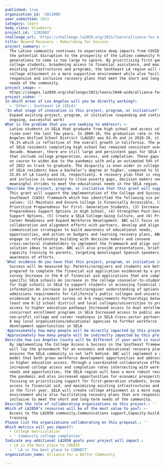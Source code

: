 ```yaml
---
published: true
organization_id: '2013006'
year_submitted: 2021
category: learn
body_class: blueberry
project_id: '1202002'
challenge_url: 'https://challenge.la2050.org/2021/learn/alliance-for-a-better-community/'
title: Beyond Recovery - Rebuilding for Success
project_summary: >-
  The Latino community continues to experience deep impacts from COVID-19 and
  the potential disruption to the prosperity of the Latino community for
  generations to come is too large to ignore. By prioritizing first-generation
  college students, broadening access to financial assistance, and maximizing
  existing infrastructures and programs, the Southeast LA region will create
  college attainment in a more supportive environment while also facilitating
  responsive and inclusive recovery plans that meet the short and long-term
  needs of the community.
project_image: >-
  https://images.la2050.org/challenge/2021/learn/2048-wide/alliance-for-a-better-community.jpg
project_video: ''
In which areas of Los Angeles will you be directly working?:
  - 'Other:: Southeast LA (SELA)'
'In what stage of innovation is this project, program, or initiative?': >-
  Expand existing project, program, or initiative (expanding and continuing
  ongoing, successful work)
What is the problem that you are seeking to address?: >-
  Latino students in SELA that graduate from high school and access college has
  risen over the last few years. In 2009-10, the graduation rate in the Los
  Angeles Unified School District (LAUSD) was 62.4% and in 2018-19, it rose to
  78.1% which is reflective of the overall growth in California. The percentage
  of SELA residents completing high school has remained consistent over the last
  decade. However, there are still large and persistent gaps for SELA students
  that include college preparation, access, and completion. These gaps are also
  on course to widen due to the pandemic with only an estimated 54% of the class
  of 2022 on track to graduate. The disparity is even wider in college: only 7%
  of SELA residents have a bachelor’s degree or higher, compared to 31.2% and
  32.6% of LA County and CA, respectively. A recovery plan that is responsive
  and inclusive is necessary to close poverty gaps, decision makers need to make
  meaningful strides to meet the educational needs in the SELA region.
'Describe the project, program, or initiative that this grant will support to address the problem identified.': >-
  This grant will support the implementation of the College and Success in the
  Southeast (CASS) framework which has identified the following six policy
  values: (1) Maintain and Ensure College is Financially Accessible, (2)
  Prioritize Preparedness for First- Generation Students, (3) Increase College
  Preparedness Support Options in High School, (4) Strengthen Post-Secondary
  Support Options, (5) Create a SELA College-Going Culture, and (6) Prioritize
  Career Readiness and Expand Workforce Development. ABC will focus on
  collaboration and alignment efforts with partners, develop and align
  communication strategies to build awareness of educational needs,
  opportunities, and action on budgets and learning recovery plans, ABC will
  engage in relationship building with decision makers and convene
  cross-sectoral stakeholders to implement the framework and align systems - put
  solution ideas to action. ABC will also provide presentations, briefings, and
  capacity training to parents, targeting monolingual Spanish speakers, to build
  awareness of efforts.
'What evidence do you have that this project, program, or initiative is or will be successful, and how will you define and measure success?': >-
  Success will be measured by: Parents/caregivers and students are better
  prepared to complete the financial aid application evidenced by a pre/post
  survey Increase in the # of financial aid applications that are completed in
  specific SELA schools An increase in the college counselor-to-student ratio
  for high schools in SELA to support students in accessing financial aid
  information An increase in parent/caregiver understanding of options to meet
  admissions requirements for California’s public colleges and universities
  evidenced by a pre/post survey on A-G requirements Partnerships between at
  least one K-12 school district and local colleges/universities to promote
  access to higher education pathways Increased access to dual enrollment and
  concurrent enrollment programs in SELA Increased access to public and
  non-profit college and career readiness in SELA Cross-sector partnerships with
  8 key local organizations/educational agencies to further workforce
  development opportunities in SELA
'Approximately how many people will be directly impacted by this project, program, or initiative?': '3000'
'Approximately how many people will be indirectly impacted by this project, program, or initiative?': '440000'
Describe how Los Angeles County will be different if your work is successful.: >-
  By implementing the College Access & Success in the Southeast framework, ABC
  will lay the groundwork for an economic and educational recovery plan that
  ensures the SELA community is not left behind. ABC will implement a regional
  model that both grows workforce development opportunities and addresses gaps
  in higher education access. Through a coordinated collaborative effort,
  increased college access and completion rates intersecting with workforce
  needs and opportunities, the SELA region will have a more robust recovery from
  the pandemic and also increased opportunities for economic prosperity. By
  focusing on prioritizing support for first-generation students, broadening
  access to financial aid, and maximizing existing infrastructures and programs
  in the first year, SELA will create college attainment in a more supportive
  environment while also facilitating recovery plans that are responsive and
  inclusive to meet the short and long-term needs of the community.
Describe the role of collaborating organizations on this project.: ''
Which of LA2050’s resources will be of the most value to you?: >-
  Access to the LA2050 community,Communications support,Capacity-building and
  training
Please list the organizations collaborating on this proposal.: ''
Which metrics will you impact?:
  - College matriculation
  - ' Community college completion'
Indicate any additional LA2050 goals your project will impact.:
  - LA is the best place to CREATE
  - ' LA is the best place to CONNECT'
organization_name: Alliance for a Better Community

---
```

